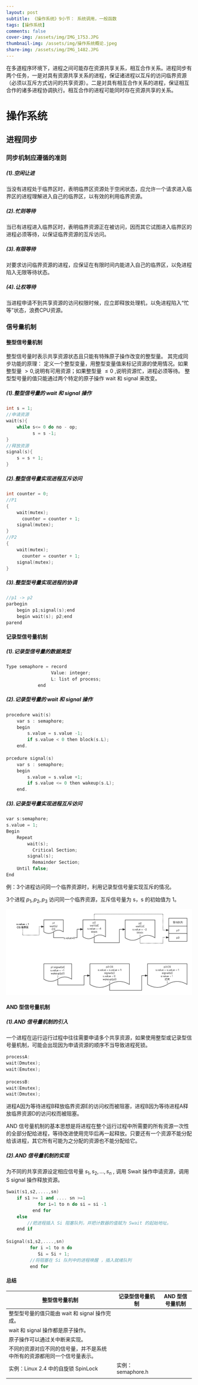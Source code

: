 ```yaml
---
layout: post
subtitle: 《操作系统》9小节： 系统调用，一般函数
tags: [操作系统]
comments: false
cover-img: /assets/img/IMG_1753.JPG
thumbnail-img: /assets/img/操作系统概论.jpeg
share-img: /assets/img/IMG_1482.JPG
---
```


在多道程序环境下，进程之间可能存在资源共享关系，相互合作关系。进程同步有两个任务，一是对具有资源共享关系的进程，保证诸进程以互斥的访问临界资源（必须以互斥方式访问的共享资源）。二是对具有相互合作关系的进程，保证相互合作的诸多进程协调执行。相互合作的进程可能同时存在资源共享的关系。

# 操作系统

##  进程同步

### 同步机制应遵循的准则

##### (1).空闲让进
当没有进程处于临界区时，表明临界区资源处于空闲状态，应允许一个请求进入临界区的进程理解进入自己的临界区，以有效的利用临界资源。

##### (2).忙则等待
当已有进程进入临界区时，表明临界资源正在被访问，因而其它试图进入临界区的进程必须等待，以保证临界资源的互斥访问。

##### (3).有限等待
对要求访问临界资源的进程，应保证在有限时间内能进入自己的临界区，以免进程陷入无限等待状态。

##### (4).让权等待
当进程申请不到共享资源的访问权限时候，应立即释放处理机，以免进程陷入“忙等”状态，浪费CPU资源。

### 信号量机制

#### 整型信号量机制
整型信号量时表示共享资源状态且只能有特殊原子操作改变的整型量。
其完成同步功能的原理：
定义一个整型变量，用整型变量值来标记资源的使用情况。如果整型量 $> 0$,说明有可用资源；如果整型量 $\leq 0$ ,说明资源忙，进程必须等待。
整型型号量的值只能通过两个特定的原子操作 wait 和 signal 来改变。

##### (1).整型信号量的 wait 和 signal 操作

```cpp
int s = 1;
//申请资源
wait(s){
    while s<= 0 do no - op;
          s = s -1;
}
//释放资源
signal(s){
    s = s + 1;
}
```

##### (2).整型信号量实现进程互斥访问

```cpp
int counter = 0;
//P1
{
    wait(mutex);
      counter = counter + 1;
    signal(mutex);
}
//P2
{
    wait(mutex);
      counter = counter + 1;
    signal(mutex);
}
```

##### (3).整型型号量实现进程的协调

```cpp
//p1 -> p2
parbegin
    begin p1;signal(s);end
    begin wait(s); p2;end
parend
```


#### 记录型信号量机制

##### (1).记录型信号量的数据类型

```cpp
Type semaphore = record
                 Value: integer;
                 L: list of process;
            end
```

##### (2).记录型号量的 wait 和 signal 操作

```cpp
procedure wait(s)
    var s : semaphore;
    begin
        s.value = s.value -1;
        if s.value < 0 then block(s.L);
    end.
        
prcedure signal(s) 
    var s : semaphore;
    begin
        s.value = s.value +1;
        if s.value <= 0 then wakeup(s.L);
    end.
```

##### (3).记录型号量实现进程互斥访问

```cpp
var s:semaphore;
s.value = 1;
Begin
    Repeat
        wait(s);
          Critical Section;
        signal(s);
          Remainder Section;
    Until false;
End
```

例：3个进程访问同一个临界资源时，利用记录型信号量实现互斥的情况。
 
3个进程 $p_1,p_2,p_3$ 访问同一个临界资源，互斥信号量为 s，s 的初始值为 1。
 
![操作系统-同步-记录型型号量.png](/assets/img/操作系统-同步-记录型型号量.png)
 
 
 

#### AND 型信号量机制


##### (1).AND 信号量机制的引入

一个进程在运行运行过程中往往需要申请多个共享资源，如果使用整型或记录型信号量机制，可能会出现因为申请资源的顺序不当导致进程死锁。

```cpp
processA:
wait(Dmutex);
wait(Emutex);

processB:
wait(Emutex);
wait(Dmutex);
```
进程A因为等待进程B释放临界资源E的访问权而被阻塞，进程B因为等待进程A释放临界资源D的访问权而被阻塞。

AND 信号量机制的基本思想是将进程在整个运行过程中所需要的所有资源一次性的全部分配给进程，等待改进使用完毕后再一起释放。只要还有一个资源不能分配给该进程，其它所有可能为之分配的资源也不能分配给它。

##### (2).AND 信号量机制的实现

为不同的共享资源设定相应信号量 $s_1,s_2,\dots,s_n$ , 调用 Swait 操作申请资源，调用 S signal 操作释放资源。

```cpp
Swait(s1,s2,....,sn)
    if s1 >= 1 and .... sn >=1
            for i=1 to n do si = si -1
          end for
    else
        //把进程插入 Si 阻塞队列，并把计数器的值赋为 Swait 的起始地址。
    end if
        
Ssignal(s1,s2,....,sn)
         for i =1 to n do
            Si = Si + 1;
         //将阻塞在 Si 队列中的进程唤醒 ，插入就绪队列  
         end for   
```


####  总结

| 整型信号量机制                              | 记录型信号量机制        | AND 型信号量机制 |
|--------------------------------------|-----------------|------------|
| 整型型号量的值只能由 wait 和 signal 操作完成。       |                 |            |
| wait 和 signal 操作都是原子操作。              |                 |            |
| 原子操作可以通过关中断来实现。                      |                 |            |
| 不同的资源对应不同的信号量，并不是系统中所有的资源都用同一个信号量表示。 |                 |            |
| 实例：Linux 2.4 中的自旋锁 SpinLock          | 实例： semaphore.h |            |
|                                      |                 |            |
 